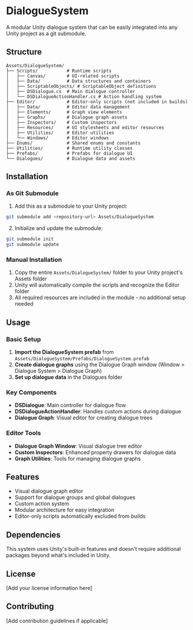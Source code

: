 # DialogueSystem

A modular Unity dialogue system that can be easily integrated into any Unity project as a git submodule.

## Structure

```
Assets/DialogueSystem/
├── Scripts/           # Runtime scripts
│   ├── Canvas/        # UI-related scripts
│   ├── Data/          # Data structures and containers
│   ├── ScriptableObjects/ # ScriptableObject definitions
│   ├── DSDialogue.cs  # Main dialogue controller
│   └── DSDialogueActionHandler.cs # Action handling system
├── Editor/            # Editor-only scripts (not included in builds)
│   ├── Data/          # Editor data management
│   ├── Elements/      # Graph view elements
│   ├── Graphs/        # Dialogue graph assets
│   ├── Inspectors/    # Custom inspectors
│   ├── Resources/     # UI stylesheets and editor resources
│   ├── Utilities/     # Editor utilities
│   └── Windows/       # Editor windows
├── Enums/             # Shared enums and constants
├── Utilities/         # Runtime utility classes
├── Prefabs/           # Prefabs for dialogue UI
└── Dialogues/         # Dialogue data and assets
```

## Installation

### As Git Submodule

1. Add this as a submodule to your Unity project:

```bash
git submodule add <repository-url> Assets/DialogueSystem
```

2. Initialize and update the submodule:

```bash
git submodule init
git submodule update
```

### Manual Installation

1. Copy the entire `Assets/DialogueSystem/` folder to your Unity project's Assets folder
2. Unity will automatically compile the scripts and recognize the Editor folder
3. All required resources are included in the module - no additional setup needed

## Usage

### Basic Setup

1. **Import the DialogueSystem prefab** from `Assets/DialogueSystem/Prefabs/DialogueSystem.prefab`
2. **Create dialogue graphs** using the Dialogue Graph window (Window > Dialogue System > Dialogue Graph)
3. **Set up dialogue data** in the Dialogues folder

### Key Components

- **DSDialogue**: Main controller for dialogue flow
- **DSDialogueActionHandler**: Handles custom actions during dialogue
- **Dialogue Graph**: Visual editor for creating dialogue trees

### Editor Tools

- **Dialogue Graph Window**: Visual dialogue tree editor
- **Custom Inspectors**: Enhanced property drawers for dialogue data
- **Graph Utilities**: Tools for managing dialogue graphs

## Features

- Visual dialogue graph editor
- Support for dialogue groups and global dialogues
- Custom action system
- Modular architecture for easy integration
- Editor-only scripts automatically excluded from builds

## Dependencies

This system uses Unity's built-in features and doesn't require additional packages beyond what's included in Unity.

## License

[Add your license information here]

## Contributing

[Add contribution guidelines if applicable]
